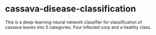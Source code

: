 # cassava-disease-classification
This is a deep-learning neural network classifier for classification of cassava leaves into 5 categories. Four infected corp and a healthy class. 
